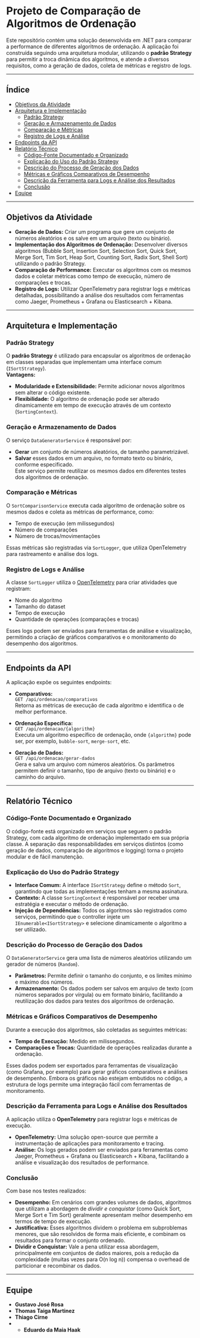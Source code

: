 # Projeto de Comparação de Algoritmos de Ordenação

Este repositório contém uma solução desenvolvida em .NET para comparar a performance de diferentes algoritmos de ordenação. A aplicação foi construída seguindo uma arquitetura modular, utilizando o **padrão Strategy** para permitir a troca dinâmica dos algoritmos, e atende a diversos requisitos, como a geração de dados, coleta de métricas e registro de logs.

---

## Índice

- [Objetivos da Atividade](#objetivos-da-atividade)
- [Arquitetura e Implementação](#arquitetura-e-implementação)
  - [Padrão Strategy](#padrão-strategy)
  - [Geração e Armazenamento de Dados](#geração-e-armazenamento-de-dados)
  - [Comparação e Métricas](#comparação-e-métricas)
  - [Registro de Logs e Análise](#registro-de-logs-e-análise)
- [Endpoints da API](#endpoints-da-api)
- [Relatório Técnico](#relatório-técnico)
  - [Código-Fonte Documentado e Organizado](#código-fonte-documentado-e-organizado)
  - [Explicação do Uso do Padrão Strategy](#explicação-do-uso-do-padrão-strategy)
  - [Descrição do Processo de Geração dos Dados](#descrição-do-processo-de-geração-dos-dados)
  - [Métricas e Gráficos Comparativos de Desempenho](#métricas-e-gráficos-comparativos-de-desempenho)
  - [Descrição da Ferramenta para Logs e Análise dos Resultados](#descrição-da-ferramenta-para-logs-e-análise-dos-resultados)
  - [Conclusão](#conclusão)
- [Equipe](#equipe)

---

## Objetivos da Atividade

- **Geração de Dados:** Criar um programa que gere um conjunto de números aleatórios e os salve em um arquivo (texto ou binário).
- **Implementação dos Algoritmos de Ordenação:** Desenvolver diversos algoritmos (Bubble Sort, Insertion Sort, Selection Sort, Quick Sort, Merge Sort, Tim Sort, Heap Sort, Counting Sort, Radix Sort, Shell Sort) utilizando o padrão Strategy.
- **Comparação de Performance:** Executar os algoritmos com os mesmos dados e coletar métricas como tempo de execução, número de comparações e trocas.
- **Registro de Logs:** Utilizar OpenTelemetry para registrar logs e métricas detalhadas, possibilitando a análise dos resultados com ferramentas como Jaeger, Prometheus + Grafana ou Elasticsearch + Kibana.

---

## Arquitetura e Implementação

### Padrão Strategy

O **padrão Strategy** é utilizado para encapsular os algoritmos de ordenação em classes separadas que implementam uma interface comum (`ISortStrategy`).  
**Vantagens:**
- **Modularidade e Extensibilidade:** Permite adicionar novos algoritmos sem alterar o código existente.
- **Flexibilidade:** O algoritmo de ordenação pode ser alterado dinamicamente em tempo de execução através de um contexto (`SortingContext`).

### Geração e Armazenamento de Dados

O serviço `DataGeneratorService` é responsável por:
- **Gerar** um conjunto de números aleatórios, de tamanho parametrizável.
- **Salvar** esses dados em um arquivo, no formato texto ou binário, conforme especificado.  
Este serviço permite reutilizar os mesmos dados em diferentes testes dos algoritmos de ordenação.

### Comparação e Métricas

O `SortComparisonService` executa cada algoritmo de ordenação sobre os mesmos dados e coleta as métricas de performance, como:
- Tempo de execução (em milissegundos)
- Número de comparações
- Número de trocas/movimentações

Essas métricas são registradas via `SortLogger`, que utiliza OpenTelemetry para rastreamento e análise dos logs.

### Registro de Logs e Análise

A classe `SortLogger` utiliza o [OpenTelemetry](https://opentelemetry.io/) para criar atividades que registram:
- Nome do algoritmo
- Tamanho do dataset
- Tempo de execução
- Quantidade de operações (comparações e trocas)

Esses logs podem ser enviados para ferramentas de análise e visualização, permitindo a criação de gráficos comparativos e o monitoramento do desempenho dos algoritmos.

---

## Endpoints da API

A aplicação expõe os seguintes endpoints:

- **Comparativos:**  
  `GET /api/ordenacao/comparativos`  
  Retorna as métricas de execução de cada algoritmo e identifica o de melhor performance.

- **Ordenação Específica:**  
  `GET /api/ordenacao/{algorithm}`  
  Executa um algoritmo específico de ordenação, onde `{algorithm}` pode ser, por exemplo, `bubble-sort`, `merge-sort`, etc.

- **Geração de Dados:**  
  `GET /api/ordenacao/gerar-dados`  
  Gera e salva um arquivo com números aleatórios. Os parâmetros permitem definir o tamanho, tipo de arquivo (texto ou binário) e o caminho do arquivo.

---

## Relatório Técnico

### Código-Fonte Documentado e Organizado

O código-fonte está organizado em serviços que seguem o padrão Strategy, com cada algoritmo de ordenação implementado em sua própria classe. A separação das responsabilidades em serviços distintos (como geração de dados, comparação de algoritmos e logging) torna o projeto modular e de fácil manutenção.

### Explicação do Uso do Padrão Strategy

- **Interface Comum:** A interface `ISortStrategy` define o método `Sort`, garantindo que todas as implementações tenham a mesma assinatura.
- **Contexto:** A classe `SortingContext` é responsável por receber uma estratégia e executar o método de ordenação.
- **Injeção de Dependências:** Todos os algoritmos são registrados como serviços, permitindo que o controller injete um `IEnumerable<ISortStrategy>` e selecione dinamicamente o algoritmo a ser utilizado.

### Descrição do Processo de Geração dos Dados

O `DataGeneratorService` gera uma lista de números aleatórios utilizando um gerador de números (`Random`).  
- **Parâmetros:** Permite definir o tamanho do conjunto, e os limites mínimo e máximo dos números.
- **Armazenamento:** Os dados podem ser salvos em arquivo de texto (com números separados por vírgula) ou em formato binário, facilitando a reutilização dos dados para testes dos algoritmos de ordenação.

### Métricas e Gráficos Comparativos de Desempenho

Durante a execução dos algoritmos, são coletadas as seguintes métricas:
- **Tempo de Execução:** Medido em milissegundos.
- **Comparações e Trocas:** Quantidade de operações realizadas durante a ordenação.  

Esses dados podem ser exportados para ferramentas de visualização (como Grafana, por exemplo) para gerar gráficos comparativos e análises de desempenho. Embora os gráficos não estejam embutidos no código, a estrutura de logs permite uma integração fácil com ferramentas de monitoramento.

### Descrição da Ferramenta para Logs e Análise dos Resultados

A aplicação utiliza o **OpenTelemetry** para registrar logs e métricas de execução.  
- **OpenTelemetry:** Uma solução open-source que permite a instrumentação de aplicações para monitoramento e tracing.
- **Análise:** Os logs gerados podem ser enviados para ferramentas como Jaeger, Prometheus + Grafana ou Elasticsearch + Kibana, facilitando a análise e visualização dos resultados de performance.

### Conclusão

Com base nos testes realizados:
- **Desempenho:** Em cenários com grandes volumes de dados, algoritmos que utilizam a abordagem de *dividir e conquistar* (como Quick Sort, Merge Sort e Tim Sort) geralmente apresentam melhor desempenho em termos de tempo de execução.
- **Justificativa:** Esses algoritmos dividem o problema em subproblemas menores, que são resolvidos de forma mais eficiente, e combinam os resultados para formar o conjunto ordenado.
- **Dividir e Conquistar:** Vale a pena utilizar essa abordagem, principalmente em conjuntos de dados maiores, pois a redução da complexidade (muitas vezes para O(n log n)) compensa o overhead de particionar e recombinar os dados.

---

## Equipe

- **Gustavo José Rosa**
- **Thomas Taiga Martinez**
- **Thiago Cirne**
- - **Eduardo da Maia Haak**
